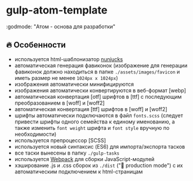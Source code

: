 # gulp-atom-template

:godmode: "Атом - основа для разработки"

## :fire: Особенности

* используется html-шаблонизатор [nunjucks](https://mozilla.github.io/nunjucks/)
* автоматическая генерация фавиконок (изображение для генерации фавиконок должно находиться в папке ```./assets/images/favicon``` и иметь размер не менее ```1024px x 1024px```)
* изображения автоматически минифицируются
* изображения автоматически конвертируются в веб-формат [webp]
* автоматическая конвертация [otf] шрифтов в [ttf] с последующим преобразованием в [woff] и [woff2]
* автоматическая конвертация [ttf] шрифтов в [woff] и [woff2]
* шрифты автоматически подключаются в файл ```fonts.scss``` (следует привести шрифты одного семейства к единому именованию, а также изменить ```font weight``` шрифта и ```font style``` вручную по необходимости)
* используется препроцессор [SCSS]
* используется новый синтаксис (ES6) для импорта/экспорта тасков
* все таски вынесены в папку ```./gulp-tasks```
* используется [Webpack](https://webpack.js.org/) для сборки JavaScript-модулей
* хэширование .js и .css сборок из ```./dist``` ("🚚 production mode") с их автоматическим подключением к html-страницам